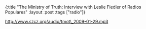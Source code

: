 {:title "The Ministry of Truth: Interview with Leslie Fiedler of Radios Populares"
:layout :post
:tags  ["radio"]}

<http://www.szcz.org/audio/tmot\_2009-01-29.mp3>

